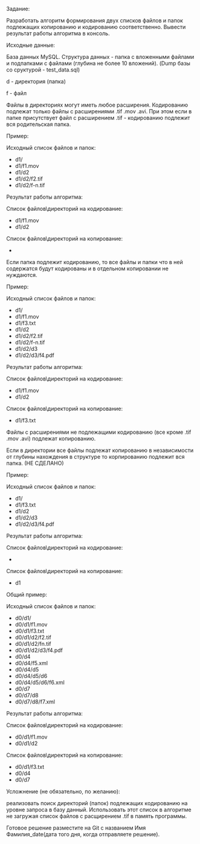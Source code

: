 Задание:

Разработать алгоритм формирования двух списков файлов и папок подлежащих копированию и
кодированию соответственно. Вывести результат работы алгоритма в консоль.

Исходные данные:

База данных MySQL. Структура данных - папка с вложенными файлами и подпапками с файлами
(глубина не более 10 вложений). (Dump базы со сруктурой - test_data.sql)

d - директория (папка)

f - файл

Файлы в директориях могут иметь любое расширения. Кодированию подлежат только файлы с
расширениями .tif .mov .avi. При этом если в папке присутствует файл с расширением .tif -
кодированию подлежит вся родительская папка.

Пример:

Исходный список файлов и папок:

- d1/
- d1/f1.mov
- d1/d2
- d1/d2/f2.tif
- d1/d2/f-n.tif

Результат работы алгоритма:

Список файлов\директорий на кодирование:

- d1/f1.mov
- d1/d2

Список файлов\директорий на копирование:

- 

Если папка подлежит кодированию, то все файлы и папки что в ней содержатся будут кодированы
и в отдельном копировании не нуждаются.

Пример:

Исходный список файлов и папок:

- d1/
- d1/f1.mov
- d1/f3.txt
- d1/d2
- d1/d2/f2.tif
- d1/d2/f-n.tif
- d1/d2/d3
- d1/d2/d3/f4.pdf

Результат работы алгоритма:

Список файлов\директорий на кодирование:

- d1/f1.mov
- d1/d2

Список файлов\директорий на копирование:

- d1/f3.txt

Файлы с расширениями не подлежащими кодированию (все кроме .tif .mov .avi) подлежат
копированию.

Если в директории все файлы подлежат копированию в независимости от глубины нахождения в
структуре то корпированию подлежит вся папка. (НЕ СДЕЛАНО)

Пример:

Исходный список файлов и папок:

- d1/
- d1/f3.txt
- d1/d2
- d1/d2/d3
- d1/d2/d3/f4.pdf

Результат работы алгоритма:

Список файлов\директорий на кодирование:

- 

Список файлов\директорий на копирование:

- d1

Общий пример:

Исходный список файлов и папок:

- d0/d1/
- d0/d1/f1.mov
- d0/d1/f3.txt
- d0/d1/d2/f2.tif
- d0/d1/d2/fn.tif
- d0/d1/d2/d3/f4.pdf
- d0/d4
- d0/d4/f5.xml
- d0/d4/d5
- d0/d4/d5/d6
- d0/d4/d5/d6/f6.xml
- d0/d7
- d0/d7/d8
- d0/d7/d8/f7.xml

Результат работы алгоритма:

Список файлов\директорий на кодирование:

- d0/d1/f1.mov
- d0/d1/d2

Список файлов\директорий на копирование:

- d0/d1/f3.txt
- d0/d4
- d0/d7

Усложнение (не обязательно, по желанию): 

реализовать поиск директорий (папок)
подлежащих кодированию на уровне запроса в базу данный. Использовать этот список в
алгоритме не загружая список файлов с расщирением .tif в память программы.

Готовое решение разместите на Git с названием Имя Фамилия_date(дата того дня, когда
отправляете решение).
